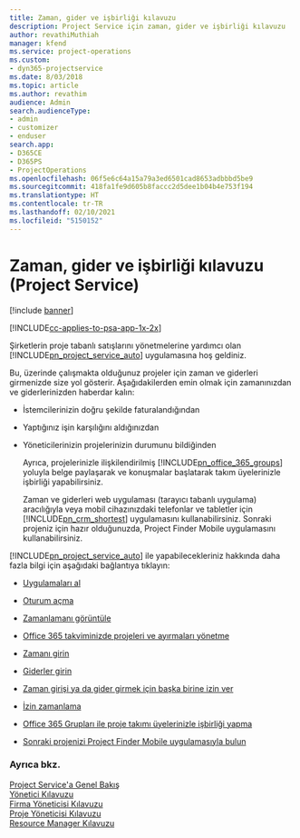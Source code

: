 ```yaml
---
title: Zaman, gider ve işbirliği kılavuzu
description: Project Service için zaman, gider ve işbirliği kılavuzu
author: revathiMuthiah
manager: kfend
ms.service: project-operations
ms.custom:
- dyn365-projectservice
ms.date: 8/03/2018
ms.topic: article
ms.author: revathim
audience: Admin
search.audienceType:
- admin
- customizer
- enduser
search.app:
- D365CE
- D365PS
- ProjectOperations
ms.openlocfilehash: 06f5e6c64a15a79a3ed6501cad8653adbbbd5be9
ms.sourcegitcommit: 418fa1fe9d605b8faccc2d5dee1b04b4e753f194
ms.translationtype: HT
ms.contentlocale: tr-TR
ms.lasthandoff: 02/10/2021
ms.locfileid: "5150152"
---
```

# <a name="time-expense-and-collaboration-guide-project-service"></a>Zaman, gider ve işbirliği kılavuzu (Project Service)

[!include [banner](../includes/psa-now-project-operations.md)]

[!INCLUDE[cc-applies-to-psa-app-1x-2x](../includes/cc-applies-to-psa-app-1x-2x.md)]

Şirketlerin proje tabanlı satışlarını yönetmelerine yardımcı olan [!INCLUDE[pn_project_service_auto](../includes/pn-project-service-auto.md)] uygulamasına hoş geldiniz. 
  
 Bu, üzerinde çalışmakta olduğunuz projeler için zaman ve giderleri girmenizde size yol gösterir. Aşağıdakilerden emin olmak için zamanınızdan ve giderlerinizden haberdar kalın:  
  
- İstemcilerinizin doğru şekilde faturalandığından  
  
- Yaptığınız işin karşılığını aldığınızdan  
  
- Yöneticilerinizin projelerinizin durumunu bildiğinden  
  
  Ayrıca, projelerinizle ilişkilendirilmiş [!INCLUDE[pn_office_365_groups](../includes/pn-office-365-groups.md)] yoluyla belge paylaşarak ve konuşmalar başlatarak takım üyelerinizle işbirliği yapabilirsiniz.  
  
  Zaman ve giderleri web uygulaması (tarayıcı tabanlı uygulama) aracılığıyla veya mobil cihazınızdaki telefonlar ve tabletler için [!INCLUDE[pn_crm_shortest](../includes/pn-crm-shortest.md)] uygulamasını kullanabilirsiniz. Sonraki projeniz için hazır olduğunuzda, Project Finder Mobile uygulamasını kullanabilirsiniz.  
  
[!INCLUDE[pn_project_service_auto](../includes/pn-project-service-auto.md)] ile yapabilecekleriniz hakkında daha fazla bilgi için aşağıdaki bağlantıya tıklayın:  
  
-   [Uygulamaları al](../psa/get-apps.md)  
  
-   [Oturum açma](../psa/sign-in.md)  
  
-   [Zamanlamanı görüntüle](../psa/view-schedule.md)  
  
-   [Office 365 takviminizde projeleri ve ayırmaları yönetme](../psa/manage-project-bookings-office-365-calendar.md)  
  
-   [Zamanı girin](../psa/enter-time.md)  
  
-   [Giderler girin](../psa/enter-expenses.md)  
  
-   [Zaman girişi ya da gider girmek için başka birine izin ver](../psa/allow-someone-else-enter-time-entry-expense.md)  
  
-   [İzin zamanlama](../psa/schedule-time-off.md)  
  
-   [Office 365 Grupları ile proje takımı üyelerinizle işbirliği yapma](../psa/collaborate-project-team-members-office-365-groups.md)  
  
-   [Sonraki projenizi Project Finder Mobile uygulamasıyla bulun](../psa/find-next-project-finder-mobile-app.md)  
  
### <a name="see-also"></a>Ayrıca bkz.  
 [Project Service'a Genel Bakış](../psa/overview.md)   
 [Yönetici Kılavuzu](../psa/admin-guide.md)   
 [Firma Yöneticisi Kılavuzu](../psa/account-manager-guide.md)   
 [Proje Yöneticisi Kılavuzu](../psa/project-manager-guide.md)   
 [Resource Manager Kılavuzu](../psa/resource-manager-guide.md)   
